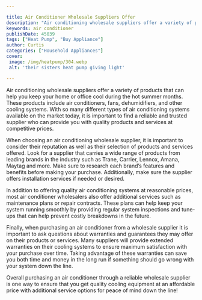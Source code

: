 ```yaml
---

title: Air Conditioner Wholesale Suppliers Offer
description: "Air conditioning wholesale suppliers offer a variety of products that can help you keep your home or office cool during the hot su...swipe up to find out"
keywords: air conditioner
publishDate: 45039
tags: ["Heat Pump", "Buy Appliance"]
author: Curtis
categories: ["Household Appliances"]
cover: 
 image: /img/heatpump/304.webp
 alt: 'their sisters heat pump giving light'

---
```


Air conditioning wholesale suppliers offer a variety of products that can help you keep your home or office cool during the hot summer months. These products include air conditioners, fans, dehumidifiers, and other cooling systems. With so many different types of air conditioning systems available on the market today, it is important to find a reliable and trusted supplier who can provide you with quality products and services at competitive prices.

When choosing an air conditioning wholesale supplier, it is important to consider their reputation as well as their selection of products and services offered. Look for a supplier that carries a wide range of products from leading brands in the industry such as Trane, Carrier, Lennox, Amana, Maytag and more. Make sure to research each brand’s features and benefits before making your purchase. Additionally, make sure the supplier offers installation services if needed or desired. 

In addition to offering quality air conditioning systems at reasonable prices, most air conditioner wholesalers also offer additional services such as maintenance plans or repair contracts. These plans can help keep your system running smoothly by providing regular system inspections and tune-ups that can help prevent costly breakdowns in the future. 

Finally, when purchasing an air conditioner from a wholesale supplier it is important to ask questions about warranties and guarantees they may offer on their products or services. Many suppliers will provide extended warranties on their cooling systems to ensure maximum satisfaction with your purchase over time. Taking advantage of these warranties can save you both time and money in the long run if something should go wrong with your system down the line. 

Overall purchasing an air conditioner through a reliable wholesale supplier is one way to ensure that you get quality cooling equipment at an affordable price with additional service options for peace of mind down the line!
